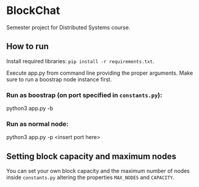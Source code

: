 # BlockChat
Semester project for Distributed Systems course.

## How to run
Install required libraries: `pip install -r requirements.txt`.

Execute app.py from command line providing the proper arguments.
Make sure to run a boostrap node instance first.  

### Run as boostrap (on port specified in `constants.py`):
python3 app.py -b

### Run as normal node:
python3 app.py -p <insert port here\>

## Setting block capacity and maximum nodes
You can set your own block capacity and the maximum number of nodes
inside `constants.py` altering the properties `MAX_NODES` and `CAPACITY`. 

